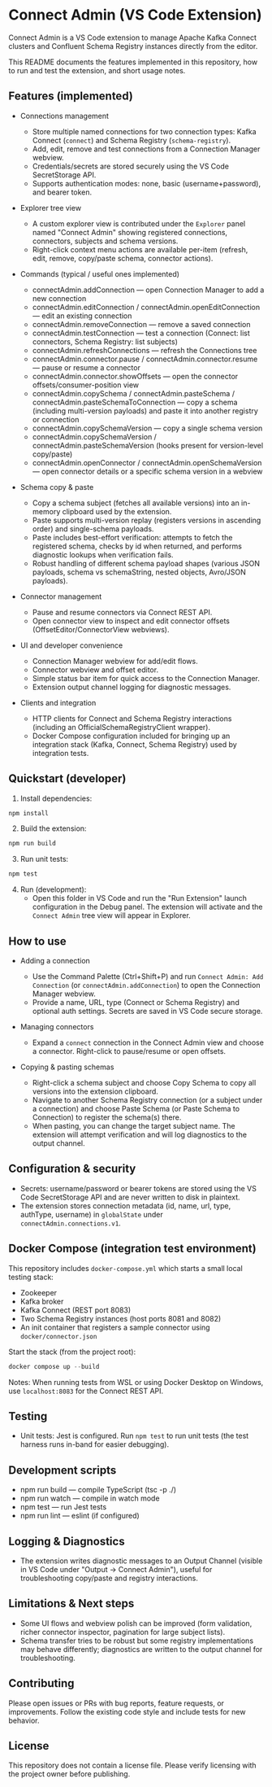 # Connect Admin (VS Code Extension)

Connect Admin is a VS Code extension to manage Apache Kafka Connect clusters and Confluent Schema Registry instances directly from the editor.

This README documents the features implemented in this repository, how to run and test the extension, and short usage notes.

## Features (implemented)

- Connections management
	- Store multiple named connections for two connection types: Kafka Connect (`connect`) and Schema Registry (`schema-registry`).
	- Add, edit, remove and test connections from a Connection Manager webview.
	- Credentials/secrets are stored securely using the VS Code SecretStorage API.
	- Supports authentication modes: none, basic (username+password), and bearer token.

- Explorer tree view
	- A custom explorer view is contributed under the `Explorer` panel named "Connect Admin" showing registered connections, connectors, subjects and schema versions.
	- Right-click context menu actions are available per-item (refresh, edit, remove, copy/paste schema, connector actions).

- Commands (typical / useful ones implemented)
	- connectAdmin.addConnection — open Connection Manager to add a new connection
	- connectAdmin.editConnection / connectAdmin.openEditConnection — edit an existing connection
	- connectAdmin.removeConnection — remove a saved connection
	- connectAdmin.testConnection — test a connection (Connect: list connectors, Schema Registry: list subjects)
	- connectAdmin.refreshConnections — refresh the Connections tree
	- connectAdmin.connector.pause / connectAdmin.connector.resume — pause or resume a connector
	- connectAdmin.connector.showOffsets — open the connector offsets/consumer-position view
	- connectAdmin.copySchema / connectAdmin.pasteSchema / connectAdmin.pasteSchemaToConnection — copy a schema (including multi-version payloads) and paste it into another registry or connection
	- connectAdmin.copySchemaVersion — copy a single schema version
	- connectAdmin.copySchemaVersion / connectAdmin.pasteSchemaVersion (hooks present for version-level copy/paste)
	- connectAdmin.openConnector / connectAdmin.openSchemaVersion — open connector details or a specific schema version in a webview

- Schema copy & paste
	- Copy a schema subject (fetches all available versions) into an in-memory clipboard used by the extension.
	- Paste supports multi-version replay (registers versions in ascending order) and single-schema payloads.
	- Paste includes best-effort verification: attempts to fetch the registered schema, checks by id when returned, and performs diagnostic lookups when verification fails.
	- Robust handling of different schema payload shapes (various JSON payloads, schema vs schemaString, nested objects, Avro/JSON payloads).

- Connector management
	- Pause and resume connectors via Connect REST API.
	- Open connector view to inspect and edit connector offsets (OffsetEditor/ConnectorView webviews).

- UI and developer convenience
	- Connection Manager webview for add/edit flows.
	- Connector webview and offset editor.
	- Simple status bar item for quick access to the Connection Manager.
	- Extension output channel logging for diagnostic messages.

- Clients and integration
	- HTTP clients for Connect and Schema Registry interactions (including an OfficialSchemaRegistryClient wrapper).
	- Docker Compose configuration included for bringing up an integration stack (Kafka, Connect, Schema Registry) used by integration tests.

## Quickstart (developer)

1. Install dependencies:

```powershell
npm install
```

2. Build the extension:

```powershell
npm run build
```

3. Run unit tests:

```powershell
npm test
```

4. Run (development):
	 - Open this folder in VS Code and run the "Run Extension" launch configuration in the Debug panel. The extension will activate and the `Connect Admin` tree view will appear in Explorer.

## How to use

- Adding a connection
	- Use the Command Palette (Ctrl+Shift+P) and run `Connect Admin: Add Connection` (or `connectAdmin.addConnection`) to open the Connection Manager webview.
	- Provide a name, URL, type (Connect or Schema Registry) and optional auth settings. Secrets are saved in VS Code secure storage.

- Managing connectors
	- Expand a `connect` connection in the Connect Admin view and choose a connector. Right-click to pause/resume or open offsets.

- Copying & pasting schemas
	- Right-click a schema subject and choose Copy Schema to copy all versions into the extension clipboard.
	- Navigate to another Schema Registry connection (or a subject under a connection) and choose Paste Schema (or Paste Schema to Connection) to register the schema(s) there.
	- When pasting, you can change the target subject name. The extension will attempt verification and will log diagnostics to the output channel.

## Configuration & security

- Secrets: username/password or bearer tokens are stored using the VS Code SecretStorage API and are never written to disk in plaintext.
- The extension stores connection metadata (id, name, url, type, authType, username) in `globalState` under `connectAdmin.connections.v1`.

## Docker Compose (integration test environment)

This repository includes `docker-compose.yml` which starts a small local testing stack:

- Zookeeper
- Kafka broker
- Kafka Connect (REST port 8083)
- Two Schema Registry instances (host ports 8081 and 8082)
- An init container that registers a sample connector using `docker/connector.json`

Start the stack (from the project root):

```powershell
docker compose up --build
```

Notes: When running tests from WSL or using Docker Desktop on Windows, use `localhost:8083` for the Connect REST API.

## Testing

- Unit tests: Jest is configured. Run `npm test` to run unit tests (the test harness runs in-band for easier debugging).

## Development scripts

- npm run build — compile TypeScript (tsc -p ./)
- npm run watch — compile in watch mode
- npm test — run Jest tests
- npm run lint — eslint (if configured)

## Logging & Diagnostics

- The extension writes diagnostic messages to an Output Channel (visible in VS Code under "Output -> Connect Admin"), useful for troubleshooting copy/paste and registry interactions.

## Limitations & Next steps

- Some UI flows and webview polish can be improved (form validation, richer connector inspector, pagination for large subject lists).
- Schema transfer tries to be robust but some registry implementations may behave differently; diagnostics are written to the output channel for troubleshooting.

## Contributing

Please open issues or PRs with bug reports, feature requests, or improvements. Follow the existing code style and include tests for new behavior.

## License

This repository does not contain a license file. Please verify licensing with the project owner before publishing.
